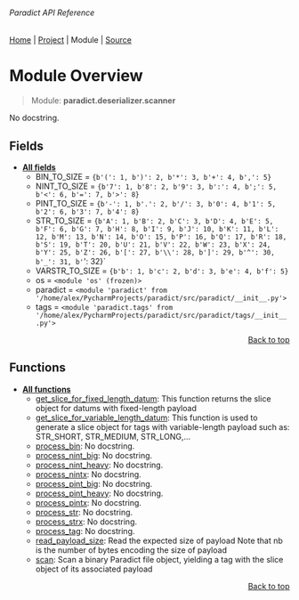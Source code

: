 ###### Paradict API Reference
[Home](/docs/api/README.md) | [Project](/README.md) | Module | [Source](/src/paradict/deserializer/scanner.py)

# Module Overview
> Module: **paradict.deserializer.scanner**

No docstring.

## Fields
- [**All fields**](/docs/api/modules/paradict/deserializer/scanner/fields.md)
    - BIN\_TO\_SIZE = `{b'(': 1, b')': 2, b'*': 3, b'+': 4, b',': 5}`
    - NINT\_TO\_SIZE = `{b'7': 1, b'8': 2, b'9': 3, b':': 4, b';': 5, b'<': 6, b'=': 7, b'>': 8}`
    - PINT\_TO\_SIZE = `{b'-': 1, b'.': 2, b'/': 3, b'0': 4, b'1': 5, b'2': 6, b'3': 7, b'4': 8}`
    - STR\_TO\_SIZE = `{b'A': 1, b'B': 2, b'C': 3, b'D': 4, b'E': 5, b'F': 6, b'G': 7, b'H': 8, b'I': 9, b'J': 10, b'K': 11, b'L': 12, b'M': 13, b'N': 14, b'O': 15, b'P': 16, b'Q': 17, b'R': 18, b'S': 19, b'T': 20, b'U': 21, b'V': 22, b'W': 23, b'X': 24, b'Y': 25, b'Z': 26, b'[': 27, b'\\': 28, b']': 29, b'^': 30, b'_': 31, b'`': 32}`
    - VARSTR\_TO\_SIZE = `{b'b': 1, b'c': 2, b'd': 3, b'e': 4, b'f': 5}`
    - os = `<module 'os' (frozen)>`
    - paradict = `<module 'paradict' from '/home/alex/PycharmProjects/paradict/src/paradict/__init__.py'>`
    - tags = `<module 'paradict.tags' from '/home/alex/PycharmProjects/paradict/src/paradict/tags/__init__.py'>`

<p align="right"><a href="#paradict-api-reference">Back to top</a></p>

## Functions
- [**All functions**](/docs/api/modules/paradict/deserializer/scanner/funcs.md)
    - [get\_slice\_for\_fixed\_length\_datum](/docs/api/modules/paradict/deserializer/scanner/funcs.md#get_slice_for_fixed_length_datum): This function returns the slice object for datums with fixed-length payload
    - [get\_slice\_for\_variable\_length\_datum](/docs/api/modules/paradict/deserializer/scanner/funcs.md#get_slice_for_variable_length_datum): This function is used to generate a slice object for tags with variable-length payload such as: STR_SHORT, STR_MEDIUM, STR_LONG,...
    - [process\_bin](/docs/api/modules/paradict/deserializer/scanner/funcs.md#process_bin): No docstring.
    - [process\_nint\_big](/docs/api/modules/paradict/deserializer/scanner/funcs.md#process_nint_big): No docstring.
    - [process\_nint\_heavy](/docs/api/modules/paradict/deserializer/scanner/funcs.md#process_nint_heavy): No docstring.
    - [process\_nintx](/docs/api/modules/paradict/deserializer/scanner/funcs.md#process_nintx): No docstring.
    - [process\_pint\_big](/docs/api/modules/paradict/deserializer/scanner/funcs.md#process_pint_big): No docstring.
    - [process\_pint\_heavy](/docs/api/modules/paradict/deserializer/scanner/funcs.md#process_pint_heavy): No docstring.
    - [process\_pintx](/docs/api/modules/paradict/deserializer/scanner/funcs.md#process_pintx): No docstring.
    - [process\_str](/docs/api/modules/paradict/deserializer/scanner/funcs.md#process_str): No docstring.
    - [process\_strx](/docs/api/modules/paradict/deserializer/scanner/funcs.md#process_strx): No docstring.
    - [process\_tag](/docs/api/modules/paradict/deserializer/scanner/funcs.md#process_tag): No docstring.
    - [read\_payload\_size](/docs/api/modules/paradict/deserializer/scanner/funcs.md#read_payload_size): Read the expected size of payload Note that nb is the number of bytes encoding the size of payload
    - [scan](/docs/api/modules/paradict/deserializer/scanner/funcs.md#scan): Scan a binary Paradict file object, yielding a tag with the slice object of its associated payload

<p align="right"><a href="#paradict-api-reference">Back to top</a></p>
